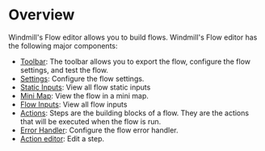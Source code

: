 # Overview

Windmill's Flow editor allows you to build flows. Windmill's Flow editor has the following major components:

- [Toolbar](./2_flow_toolbar.md): The toolbar allows you to export the flow, configure the flow settings, and test the flow.
- [Settings](./3_flow_settings.md): Configure the flow settings.
- [Static Inputs](./4_flow_static_inputs.md): View all flow static inputs
- [Mini Map](./6_flow_mini_map.md): View the flow in a mini map.
- [Flow Inputs](./5_flow_input.md): View all flow inputs
- [Actions](./8_flow_action.md): Steps are the building blocks of a flow. They are the actions that will be executed when the flow is run.
- [Error Handler](./7_flow_error_handler.md): Configure the flow error handler.
- [Action editor](./9_flow_action_editor.md): Edit a step.
